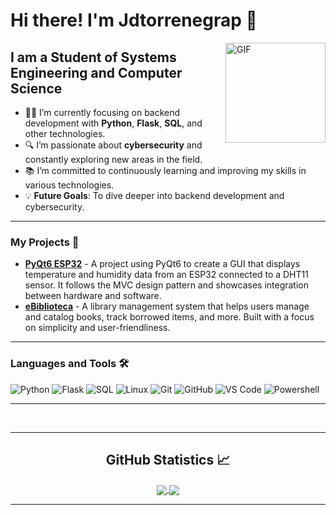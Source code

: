 # Hi there! I'm Jdtorrenegrap 👋

<img align="right" alt="GIF" height="160px" src="https://media.giphy.com/media/du3J3cXyzhj75IOgvA/giphy.gif" />

## I am a Student of Systems Engineering and Computer Science

- 👨‍💻 I’m currently focusing on backend development with **Python**, **Flask**, **SQL**, and other technologies.
- 🔍 I’m passionate about **cybersecurity** and constantly exploring new areas in the field.
- 📚 I’m committed to continuously learning and improving my skills in various technologies.
- 💡 **Future Goals**: To dive deeper into backend development and cybersecurity.

---

### My Projects 🚀

- [**PyQt6 ESP32**](https://github.com/jdtorrenegrap/pyqt6-esp32) - A project using PyQt6 to create a GUI that displays temperature and humidity data from an ESP32 connected to a DHT11 sensor. It follows the MVC design pattern and showcases integration between hardware and software.
- [**eBiblioteca**](https://github.com/jdtorrenegrap/eBiblioteca) - A library management system that helps users manage and catalog books, track borrowed items, and more. Built with a focus on simplicity and user-friendliness.

---

### Languages and Tools 🛠 

![Python](http://img.shields.io/badge/-Python-3776AB?style=flat-square&logo=python&logoColor=ffffff)
![Flask](https://img.shields.io/badge/-Flask-000000?style=flat-square&logo=flask&logoColor=ffffff)
![SQL](https://img.shields.io/badge/-SQL-CC2927?style=flat-square&logo=microsoft-sql-server&logoColor=ffffff)
![Linux](https://img.shields.io/badge/-Linux-FCC624?style=flat-square&logo=linux&logoColor=black)
![Git](https://img.shields.io/badge/-Git-%23F05032?style=flat-square&logo=git&logoColor=%23ffffff)
![GitHub](https://img.shields.io/badge/-GitHub-181717?style=flat-square&logo=github)
![VS Code](http://img.shields.io/badge/-VS%20Code-007ACC?style=flat-square&logo=visual-studio-code&logoColor=ffffff)
![Powershell](http://img.shields.io/badge/-Powershell-5391FE?style=flat-square&logo=powershell&logoColor=ffffff)

---
<br />

---

<h2 align="center"> GitHub Statistics 📈 </h2>
  
<div align="center"> 
  <a href="">
    <img align="center" src="https://github-readme-stats-sigma-five.vercel.app/api?username=jdtorrenegrap&show_icons=true&include_all_commits=true&count_private=true&theme=react&line_height=40" />
  </a>
  <a href="">
    <img align="center" src="https://github-readme-stats.vercel.app/api/top-langs/?username=jdtorrenegrap&theme=react&line_height=40&hide=css"/>
  </a>
</div>

---
